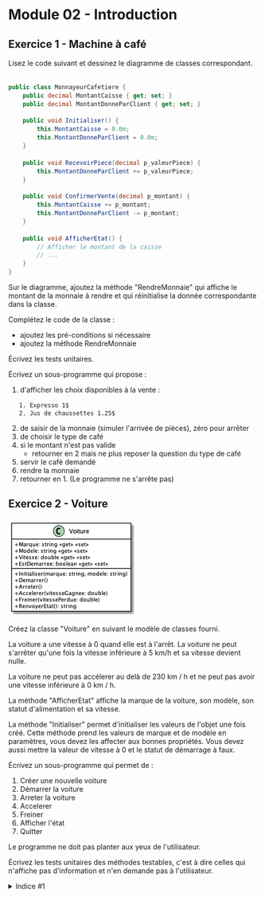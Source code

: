 # Module 02 - Introduction

## Exercice 1 - Machine à café

Lisez le code suivant et dessinez le diagramme de classes correspondant.

```csharp

public class MonnayeurCafetiere {
    public decimal MontantCaisse { get; set; }
    public decimal MontantDonneParClient { get; set; }

    public void Initialiser() {
        this.MontantCaisse = 0.0m;
        this.MontantDonneParClient = 0.0m;
    }

    public void RecevoirPiece(decimal p_valeurPiece) {
        this.MontantDonneParClient += p_valeurPiece;
    }

    public void ConfirmerVente(decimal p_montant) {
        this.MontantCaisse += p_montant;
        this.MontantDonneParClient -= p_montant;
    }

    public void AfficherEtat() {
        // Afficher le montant de la caisse
        // ...
    }
}
```

Sur le diagramme, ajoutez la méthode "RendreMonnaie" qui affiche le montant de la monnaie à rendre et qui réinitialise la donnée correspondante dans la classe.

Complétez le code de la classe :

- ajoutez les pré-conditions si nécessaire
- ajoutez la méthode RendreMonnaie

Écrivez les tests unitaires.

Écrivez un sous-programme qui propose :

1. d'afficher les choix disponibles à la vente :

```console
   1. Expresso 1$
   2. Jus de chaussettes 1.25$
```

2. de saisir de la monnaie (simuler l'arrivée de pièces), zéro pour arrêter
3. de choisir le type de café
4. si le montant n'est pas valide
   - retourner en 2 mais ne plus reposer la question du type de café
5. servir le café demandé
6. rendre la monnaie
7. retourner en 1. (Le programme ne s'arrête pas)

## Exercice 2 - Voiture

![Digramme de classes de Voiture](../images/Module02_Introduction/diag/src/Voiture_exercice01/Voiture.png)

Créez la classe "Voiture" en suivant le modèle de classes fourni.

La voiture a une vitesse à 0 quand elle est à l'arrêt. La voiture ne peut s'arrêter qu'une fois la vitesse inférieure à 5 km/h et sa vitesse devient nulle.

La voiture ne peut pas accélerer au delà de 230 km / h et ne peut pas avoir une vitesse inférieure à 0 km / h.

La méthode "AfficherEtat" affiche la marque de la voiture, son modèle, son statut d'alimentation et sa vitesse.

La méthode "Initialiser" permet d'initialiser les valeurs de l'objet une fois créé. Cette méthode prend les valeurs de marque et de modèle en paramètres, vous devez les affecter aux bonnes propriétés. Vous devez aussi mettre la valeur de vitesse à 0 et le statut de démarrage à faux.

Écrivez un sous-programme qui permet de :

1. Créer une nouvelle voiture
2. Démarrer la voiture
3. Arreter la voiture
4. Accelerer
5. Freiner
6. Afficher l'état
7. Quitter

Le programme ne doit pas planter aux yeux de l'utilisateur.

Écrivez les tests unitaires des méthodes testables, c'est à dire celles qui n'affiche pas d'information et n'en demande pas à l'utilisateur.

<details>
    <summary>Indice #1</summary>

Commencez par écrire ajouter les propriétés et les méthodes vides. Si une méthode nécessite une valeur de retour, renvoyez une valeur neutre.

</details>